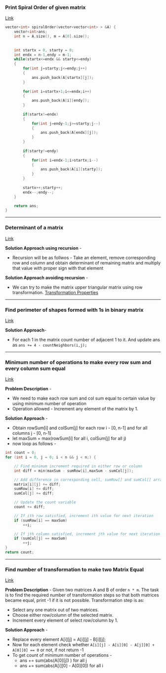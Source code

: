 ### Print Spiral Order of given matrix
[Link](https://www.interviewbit.com/problems/spiral-order-matrix-i/)

```c++
vector<int> spiralOrder(vector<vector<int> > &A) {
    vector<int>ans;
    int n = A.size(), m = A[0].size();
    
    
    int startx = 0, starty = 0;
    int endx = n-1,endy = m-1;
    while(startx<=endx && starty<=endy)
    {
        for(int j=starty;j<=endy;j++)
        {
            ans.push_back(A[startx][j]);
        }
    
        for(int i=startx+1;i<=endx;i++)
        {
            ans.push_back(A[i][endy]);
        }
    
        if(startx!=endx)
        {
            for(int j=endy-1;j>=starty;j--)
            {
                ans.push_back(A[endx][j]);
            }
        }
    
        if(starty!=endy)
        {
            for(int i=endx-1;i>startx;i--)
            {
                ans.push_back(A[i][starty]);
            }
        }
        
        startx++;starty++;
        endx--;endy--;
    }

    return ans; 
}
```

---

### Determinant of a matrix
[Link](https://www.geeksforgeeks.org/determinant-of-a-matrix/)

**Solution Approach using recursion** - 
* Recursion will be as follwos -  Take an element, remove corresponding row and column and obtain determinant of remaining matrix and multiply that value with proper sign with that element

**Solution Approach avoiding recursion** - 
* We can try to make the matrix upper triangular matrix using row transformation. [Transformation Properties](https://cran.r-project.org/web/packages/matlib/vignettes/det-ex1.html)

---

### Find perimeter of shapes formed with 1s in binary matrix
[Link](https://www.geeksforgeeks.org/find-perimeter-shapes-formed-1s-binary-matrix/)

**Solution Approach**-
* For each 1 in the matrix count number of adjacent 1 to it. And update ans as `ans += 4 - countNeighbors(i,j);`

---

### Minimum number of operations to make every row sum and every column sum equal
[Link](https://www.geeksforgeeks.org/minimum-operations-required-make-row-column-matrix-equals/)

**Problem Description** - 
* We need to make each row sum and col sum equal to certain value by using minimum number of operation
* Operation allowed - Increment any element of the matrix by 1.

**Solution Approach** -
* Obtain rowSum[i] and colSum[j] for each row i - [0, n-1] and for all columns j - [0, n-1]
* let maxSum = max(rowSum[i] for all i, colSum[j] for all j)
* now loop as follows - 
```c++
int count = 0;
for (int i = 0, j = 0; i < n && j < n;) {

    // Find minimum increment required in either row or column
    int diff = min(maxSum - sumRow[i],maxSum - sumCol[j]);

    // Add difference in corresponding cell, sumRow[] and sumCol[] array
    matrix[i][j] += diff;
    sumRow[i] += diff;
    sumCol[j] += diff;

    // Update the count variable
    count += diff;

    // If ith row satisfied, increment ith value for next iteration
    if (sumRow[i] == maxSum)
        ++i;

    // If jth column satisfied, increment jth value for next iteration
    if (sumCol[j] == maxSum)
        ++j;
}
return count;
```

---

### Find number of transformation to make two Matrix Equal
[Link]()

**Problem Description** - Given two matrices A and B of order `n * m`. 
The task is to find the required number of transformation steps so that both matrices became equal, print -1 if it is not possible. 
Transformation step is as: 
* Select any one matrix out of two matrices. 
* Choose either row/column of the selected matrix. 
* Increment every element of select row/column by 1.

**Solution Approach** - 
* Replace every element A[i][j] = A[i][j] - B[i][j];
* Now for each element check whether `A[i][j] - A[i][0] - A[j][0] + A[0][0] == 0` or not, if not return -1
* To get count of minimum number of operations - 
  * ans += sum(abs(A[0][j]) ) for all j
  * ans += sum(abs(A[i][0] - A[0][0]) for all i




